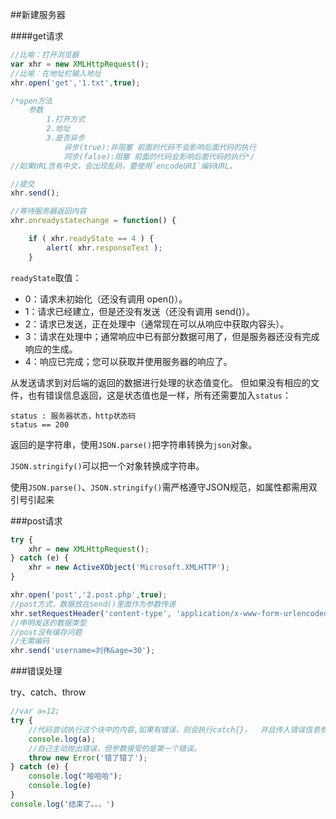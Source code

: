 ##新建服务器


####get请求
```js
//比喻：打开浏览器
var xhr = new XMLHttpRequest();
//比喻：在地址栏输入地址
xhr.open('get','1.txt',true);

/*open方法
	参数
		1.打开方式
		2.地址
		3.是否异步
			异步(true):非阻塞 前面的代码不会影响后面代码的执行
			同步(false):阻塞 前面的代码会影响后面代码的执行*/
//如果URL含有中文，会出现乱码，要使用`encodeURI`编码URL。

//提交
xhr.send();

//等待服务器返回内容
xhr.onreadystatechange = function() {

	if ( xhr.readyState == 4 ) {
		alert( xhr.responseText );
	}

```

`readyState`取值：

 - 0：请求未初始化（还没有调用 open()）。
 - 1：请求已经建立，但是还没有发送（还没有调用 send()）。
 - 2：请求已发送，正在处理中（通常现在可以从响应中获取内容头）。
 - 3：请求在处理中；通常响应中已有部分数据可用了，但是服务器还没有完成响应的生成。
 - 4：响应已完成；您可以获取并使用服务器的响应了。

从发送请求到对后端的返回的数据进行处理的状态值变化。
但如果没有相应的文件，也有错误信息返回，这是状态值也是一样，所有还需要加入`status`：

	status : 服务器状态，http状态码
	status == 200

返回的是字符串，使用`JSON.parse()`把字符串转换为`json`对象。

`JSON.stringify()`可以把一个对象转换成字符串。

使用`JSON.parse()`、`JSON.stringify()`需严格遵守JSON规范，如属性都需用双引号引起来

###post请求

```js
try {
	xhr = new XMLHttpRequest();
} catch (e) {
	xhr = new ActiveXObject('Microsoft.XMLHTTP');
}

xhr.open('post','2.post.php',true);
//post方式，数据放在send()里面作为参数传递
xhr.setRequestHeader('content-type', 'application/x-www-form-urlencoded');
//申明发送的数据类型
//post没有缓存问题
//无需编码
xhr.send('username=刘伟&age=30');
```


###错误处理

try、catch、throw

```js
//var a=12;
try {
    //代码尝试执行这个块中的内容,如果有错误，则会执行catch{}，	并且传入错误信息参数
    console.log(a);
    //自己主动抛出错误，但参数接受的是第一个错误。
    throw new Error('错了错了');
} catch (e) {
    console.log("哈哈哈");
    console.log(e)
}
console.log('结束了。。。')
```
